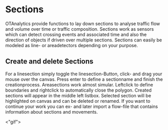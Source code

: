 # Sections

OTAnalytics provide functions to lay down sections to analyse traffic flow and volume over time or traffic composition. Sections work as sensors which can detect crossing events and associated time and also the direction of objects if driven over multiple sections. Sections can easily be modeled as line- or areadetectors depending on your purpose. 


## Create and delete Sections

For a linesection simply toggle the linesection-Button, click- and drag your mouse over the canvas. Press enter to define a sectionname and finish the creationprocess. Areasections work almost simular. Leftclick to define boundaries and rightclick to automatically close the polygon. Created sections will appear in the middle left listbox. Selected section will be highlighted on canvas and can be deleted or renamed. If you want to continue your work you can ex- and later import a flow-file that contains information about sections and movements.

<"gif">